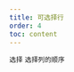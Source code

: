 ```yaml
---
title: 可选择行
order: 4
toc: content
---
```


<code src='../examples/SelectBasic.tsx' description='设置`rowSelection`会自动在第一列添加选择框,默认 `rowSelection.type` 为 `checkbox`'>选择</code> <code src='../examples/SelectColumn.tsx' description='设置`column.type`为`checkbox` | `radio` 控制选择列的顺序, 配合`rowSelection`进行其他操作'>选择列的顺序</code>
